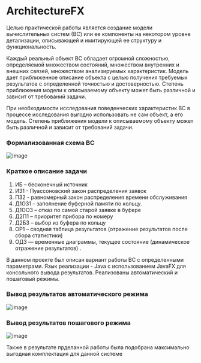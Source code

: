 # ArchitectureFX
Целью практической работы	является создание модели вычислительных систем (ВС) или ее компоненты на некотором уровне детализации, описывающей и имитирующей ее структуру и функциональность.

Каждый реальный объект ВС обладает огромной сложностью, определяемой множеством состояний, множеством внутренних и внешних связей, множеством анализируемых характеристик. Модель дает приближенное описание объекта с целью получения требуемых результатов с определенной точностью и достоверностью. Степень приближения модели к описываемому объекту может быть различной и зависит от требований задачи.

При необходимости исследования поведенческих характеристик ВС в процессе исследования выгодно использовать не сам объект, а его модель. Степень приближения модели к описываемому объекту может быть различной и зависит от требований задачи.

### Формализованная схема ВС
![image](https://user-images.githubusercontent.com/61520646/145860552-12f1b6b1-aab2-4cf0-bc36-7892e6e7769e.png)

### Краткое описание задачи 
1) ИБ – бесконечный источник
2) ИЗ1 - Пуассоновский закон распределения заявок
3) ПЗ2 - равномерный закон распределения времени обслуживания
4) Д1ОЗ1 – заполнение буферной памяти по кольцу.
5) Д1ОО3 – отказ по самой старой заявке в буфере
6) Д2П1 – приоритет прибора по номеру
7) Д2Б3 – выбор из буфера по кольцу
8) ОР1 – сводная таблица результатов (отражение результатов после сбора статистики)
9) ОД3 — временные диаграммы, текущее состояние (динамическое отражение результатов) .

В данном проекте был описан вариант работы ВС с определенными параметрами. Язык реализации - Java с использованием JavaFX для консольного вывода результатов. Реализованы автоматический и пошаговый режимы.

### Вывод результатов автоматического режима 
![image](https://user-images.githubusercontent.com/61520646/145860823-560ff64f-e56a-4f74-8f44-daa5940013a4.png)

### Вывод результатов пошагового режима
![image](https://user-images.githubusercontent.com/61520646/145860843-dc45a89c-7955-4ae4-b395-5c021fbe1ad0.png)

Также в результате прделанной работы была подобрана максимально выгодная комплектация для данной системе

